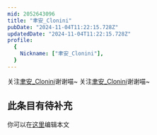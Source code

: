 ```yaml
---
mid: 2052643096
title: "聿安_Clonini"
pubDate: "2024-11-04T11:22:15.728Z"
updatedDate: "2024-11-04T11:22:15.728Z"
profile:
  {
    Nickname: ["聿安_Clonini"],
  }
---
```


关注[聿安_Clonini](https://space.bilibili.com/2052643096)谢谢喵~ 关注[聿安_Clonini](https://space.bilibili.com/2052643096)谢谢喵~

## 此条目有待补充
你可以在[这里](https://github.com/Yuhanawa/VTuber.ICU-Content/edit/master/v/聿安_Clonini/index.md)编辑本文
